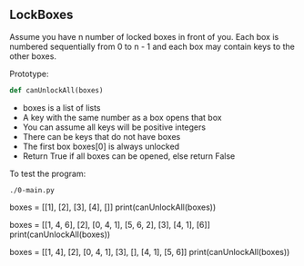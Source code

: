 ## LockBoxes

Assume you have n number of locked boxes in front of you. Each box is numbered sequentially from 0 to n - 1 and each box may contain keys to the other boxes.

Prototype:

```py
def canUnlockAll(boxes)
```
- boxes is a list of lists
- A key with the same number as a box opens that box
- You can assume all keys will be positive integers
- There can be keys that do not have boxes
- The first box boxes[0] is always unlocked
- Return True if all boxes can be opened, else return False

To test the program:

```shell
./0-main.py
```

boxes = [[1], [2], [3], [4], []]
print(canUnlockAll(boxes))

boxes = [[1, 4, 6], [2], [0, 4, 1], [5, 6, 2], [3], [4, 1], [6]]
print(canUnlockAll(boxes))

boxes = [[1, 4], [2], [0, 4, 1], [3], [], [4, 1], [5, 6]]
print(canUnlockAll(boxes))
